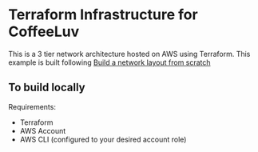 # Terraform Infrastructure for CoffeeLuv

This is a 3 tier network architecture hosted on AWS using Terraform. This example is built following [Build a network layout from scratch](https://www.manning.com/liveproject/build-a-network-layout-from-scratch)

## To build locally

Requirements:

- Terraform
- AWS Account
- AWS CLI (configured to your desired account role)
